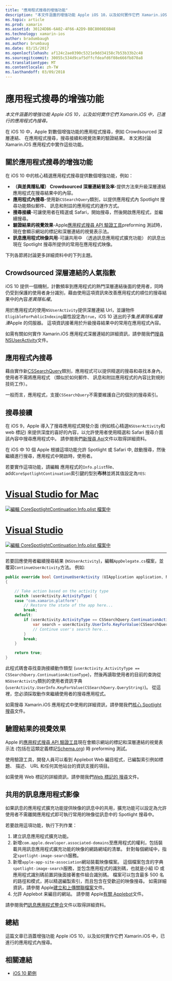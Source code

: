 ```yaml
---
title: "應用程式搜尋的增強功能"
description: "本文件涵蓋的增強功能 Apple iOS 10，以及如何實作它們 Xamarin.iOS 中，已進行的應用程式內搜尋。"
ms.topic: article
ms.prod: xamarin
ms.assetid: 30124DB6-6A02-4F66-A2D9-BBC8008E6B48
ms.technology: xamarin-ios
author: bradumbaugh
ms.author: brumbaug
ms.date: 03/15/2017
ms.openlocfilehash: af124c2ae0390c5321e9dd34158c7b53b33b2c48
ms.sourcegitcommit: 30055c534d9caf5dffcfdeafd6f08e666fb870a8
ms.translationtype: MT
ms.contentlocale: zh-TW
ms.lasthandoff: 03/09/2018
---
```

# <a name="app-search-enhancements"></a>應用程式搜尋的增強功能

_本文件涵蓋的增強功能 Apple iOS 10，以及如何實作它們 Xamarin.iOS 中，已進行的應用程式內搜尋。_

在 iOS 10 中，Apple 對數個增強功能的應用程式搜尋，例如 Crowdsourced 深層連結、 在應用程式搜尋，搜尋接續和視覺效果的驗證結果。 本文將討論 Xamarin.iOS 應用程式中實作這些功能。

## <a name="about-app-search-enhancements"></a>關於應用程式搜尋的增強功能

在 iOS 10 中的核心精選應用程式搜尋提供數個增強功能，例如：

- **（與差異隱私權） Crowdsourced 深層連結普及率**-提供方法來升級深層連結應用程式在搜尋結果中的內容。
- **應用程式內搜尋**-使用新`CSSearchQuery`類別，以提供應用程式內 Spotlight 搜尋功能類似郵件、 訊息和附註的應用程式的運作方式。
- **搜尋接續**-可讓使用者在精選或 Safari，開始搜尋，然後開啟應用程式，並繼續搜尋。
- **驗證結果的視覺效果**-Apple[應用程式搜尋 API 驗證工具](https://search.developer.apple.com/appsearch-validation-tool)preforming 測試時，現在會顯示網站的標記和深層連結的視覺表示法。
- **訊息應用程式映像共用**-可讓共用中 （透過訊息應用程式擴充功能） 的訊息出現在 Spotlight 搜尋所提供的常用在應用程式映像。

下列各節將討論更多詳細資料中的下列主題。

## <a name="crowdsourced-deep-link-popularity"></a>Crowdsourced 深層連結的人氣指數

iOS 10 提供一個機制，計數頻率到應用程式的熱門深層連結後面的使用者，同時仍受到保護的使用者身分識別，藉由使用這項資訊來改善應用程式的順位的搜尋結果中的內容*差異隱私權*。

用於應用程式的使用`NSUserActivity`提供深層連結 Url，並讓物件`EligibleForPublicIndexing`屬性設定為`true`，iOS 10 送出的子集*差異隱私權雜湊*Apple 的伺服器。 這項資訊接著用於升級搜尋結果中的常用在應用程式內容。

如需有關如何實作 Xamarin.iOS 應用程式深層連結的詳細資訊，請參閱我們[搜尋 NSUserActivity](~/ios/platform/search/nsuseractivity.md)文件。

## <a name="in-app-searching"></a>應用程式內搜尋

藉由實作新[CSSearchQuery](https://developer.apple.com/reference/corespotlight/cssearchquery)類別，應用程式可以提供精選的搜尋和尋找本身內，使用者不需將應用程式 （類似於如何郵件、 訊息和附註應用程式的內容比對規則技術工作）。

一般而言，應用程式，支援`CSSearchQuery`不需要維護自己的個別的搜尋索引。 

## <a name="search-continuation"></a>搜尋接續

在 iOS 9，Apple 導入了搜尋應用程式開發介面 (例如核心精選`NSUserActivity`和 web 標記) 來提供深度的喜好的內容，以允許使用者使用精選和 Safari 搜尋介面該內容中搜尋應用程式中。 請參閱我們[新搜尋 Api](~/ios/platform/search/index.md)文件以取得詳細資料。

在 iOS 中 10 個 Apple 根據這項功能允許 Spotlight 或 Safari 中, 啟動搜尋，然後繼續進行搜尋，應用程式中開啟時，使用者。 

若要實作這項功能，請編輯 應用程式的`Info.plist`file、 add`CoreSpotlightContinuation`索引鍵的型別**布林**並將其值設定為`YES`:

# <a name="visual-studio-for-mactabvsmac"></a>[Visual Studio for Mac](#tab/vsmac)

[![](app-search-enhancements-images/search01.png "編輯 CoreSpotlightContinuation Info.plist 檔案中")](app-search-enhancements-images/search01.png#lightbox)

# <a name="visual-studiotabvswin"></a>[Visual Studio](#tab/vswin)

[![](app-search-enhancements-images/searchw01.png "編輯 CoreSpotlightContinuation Info.plist 檔案中")](app-search-enhancements-images/search01.png#lightbox)

-----

若要回應使用者繼續搜尋結果 (`NSUserActivity`)，編輯`AppDelegate.cs`檔案，並覆寫`ContinueUserActivity`方法。 例如: 

```csharp
public override bool ContinueUserActivity (UIApplication application, NSUserActivity userActivity, UIApplicationRestorationHandler completionHandler)
{

    // Take action based on the activity type
    switch (userActivity.ActivityType) {
    case "com.xamarin.platform":
        // Restore the state of the app here...
        break;
    default:
        if (userActivity.ActivityType == CSSearchQuery.ContinuationActionType) {
            var search = userActivity.UserInfo.KeyForValue(CSSearchQuery.QueryString);
            // Continue user's search here...
        }
        break;
    }

    return true;
}
```

此程式碼會尋找查詢接續動作類型 (`userActivity.ActivityType == CSSearchQuery.ContinuationActionType`)，然後再讀取使用者的目前的查詢從`NSUserActivity`類別的使用者資訊字典 (`userActivity.UserInfo.KeyForValue(CSSearchQuery.QueryString)`)。 從這裡，您必須採取動作來繼續使用者的搜尋應用程式。

如需搜尋 Xamarin.iOS 應用程式中使用的詳細資訊，請參閱我們[核心 Spotlight 搜尋](~/ios/platform/search/corespotlight.md)文件。

## <a name="visualization-of-validation-results"></a>驗證結果的視覺效果

Apple 的[應用程式搜尋 API 驗證工具](https://search.developer.apple.com/appsearch-validation-tool)現在會顯示網站的標記和深層連結的視覺表示法 (包括在這類定義標記[Schema.org](http://schema.org/)) 時 preforming 測試。

使用驗證工具，開發人員可以看到 Applebot Web 編目程式，已編製索引例如標題、 描述、 URL 和任何其他站台的資訊支援的項目。

如需使用 Web 標記的詳細資訊，請參閱我們[Web 標記的 搜尋](~/ios/platform/search/web-markup.md)文件。

## <a name="message-app-image-sharing"></a>共用的訊息應用程式影像

如果訊息的應用程式擴充功能提供映像的訊息中的共用，擴充功能可以設定為允許使用者不需離開應用程式即可執行常用的映像從訊息中的 Spotlight 搜尋中。

若要啟用這項功能，執行下列作業：

1. 建立訊息應用程式擴充功能。
2. 新增`com.apple.developer.associated-domains`至應用程式的權利，包括裝載共用訊息應用程式擴充功能的映像的網路網域的清單。 針對每個網域中，指定`spotlight-image-search`服務。
3. 新增`apple-app-site-association`網站裝載映像檔案。 這個檔案包含的字典`spotlight-image-search`服務，並包含應用程式的識別碼，也就是小組 ID 或應用程式識別碼前置詞後面接著套件組合識別碼。 檔案可以包含最多 500 名的路徑和模式，將以精選編製索引，而且包含在受歡迎的映像搜尋。 如需詳細資訊，請參閱 Apple[建立和上傳關聯檔案](https://developer.apple.com/library/prerelease/content/documentation/General/Conceptual/AppSearch/UniversalLinks.html#//apple_ref/doc/uid/TP40016308-CH12-SW4)文件。
4. 允許 Applebot 来編目的網站。 請參閱 Apple[有關 Applebot](https://support.apple.com/en-us/HT204683)文件。

請參閱我們[訊息應用程式整合](~/ios/platform/message-app-integration/index.md)文件以取得詳細資料。

## <a name="summary"></a>總結

這篇文章已涵蓋增強功能 Apple iOS 10，以及如何實作它們 Xamarin.iOS 中，已進行的應用程式內搜尋。



## <a name="related-links"></a>相關連結

- [iOS 10 範例](https://developer.xamarin.com/samples/ios/iOS10/)

